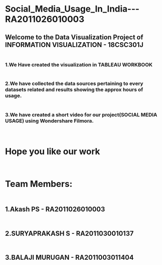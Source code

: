 # Social_Media_Usage_In_India---RA2011026010003

## Welcome to the Data Visualization Project of INFORMATION VISUALIZATION - 18CSC301J
### <br>1.We Have created the visualization in TABLEAU WORKBOOK</br>
### <br>2.We have collected the data sources pertaining to every datasets related and results showing the approx hours of usage.</br>
### <br>3.We have created a short video for our project(SOCIAL MEDIA USAGE) using Wondershare Filmora.</br>


# <br>Hope you like our work</br>

# <br>Team Members:</br>
## <br>1.Akash PS - RA2011026010003</br>
## <br>2.SURYAPRAKASH S - RA2011030010137</br>
## <br>3.BALAJI MURUGAN - RA2011003011404</br>


